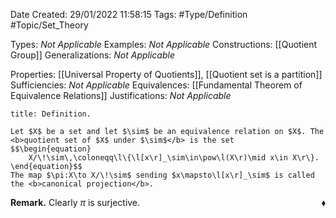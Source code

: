 <div class="topSpace"></div>

Date Created: 29/01/2022 11:58:15
Tags: #Type/Definition #Topic/Set_Theory

Types: <i>Not Applicable</i>
Examples: <i>Not Applicable</i>
Constructions: [[Quotient Group]]
Generalizations: <i>Not Applicable</i>

Properties: [[Universal Property of Quotients]], [[Quotient set is a partition]]
Sufficiencies: <i>Not Applicable</i>
Equivalences: [[Fundamental Theorem of Equivalence Relations]]
Justifications: <i>Not Applicable</i>

``` ad-Definition
title: Definition.

Let $X$ be a set and let $\sim$ be an equivalence relation on $X$. The <b>quotient set of $X$ under $\sim$</b> is the set
$$\begin{equation}
    X/\!\sim\,\coloneqq\l\{\l[x\r]_\sim\in\pow\l(X\r)\mid x\in X\r\}.
\end{equation}$$
The map $\pi:X\to X/\!\sim$ sending $x\mapsto\l[x\r]_\sim$ is called the <b>canonical projection</b>.

```

<b>Remark.</b> Clearly $\pi$ is surjective.<span style="float:right;">$\blacklozenge$</span>
